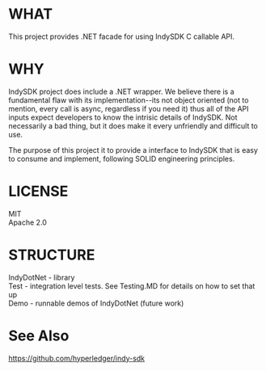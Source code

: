 ﻿# WHAT

This project provides .NET facade for using IndySDK C callable API. 

# WHY

IndySDK project does include a .NET wrapper.  We believe there is a fundamental 
flaw with its implementation--its not object oriented (not to mention, every call 
is async, regardless if you need it) thus all of the API inputs expect 
developers to know the intrisic details of IndySDK.  Not necessarily a 
bad thing, but it does make it every unfriendly and difficult to use.  

The purpose of this project it to provide a interface to IndySDK that is 
easy to consume and implement, following SOLID engineering principles. 

# LICENSE
MIT  
Apache 2.0


# STRUCTURE
IndyDotNet - library  
Test - integration level tests.  See Testing.MD for details on how to set that up  
Demo - runnable demos of IndyDotNet (future work)


# See Also
https://github.com/hyperledger/indy-sdk